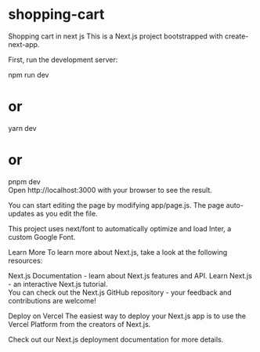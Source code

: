# shopping-cart
Shopping cart in next js
This is a Next.js project bootstrapped with create-next-app. 
   

First, run the development server:  
    
npm run dev  
# or       
yarn dev     
# or  
pnpm dev    
Open http://localhost:3000 with your browser to see the result. 
 
You can start editing the page by modifying app/page.js. The page auto-updates as you edit the file.
 
This project uses next/font to automatically optimize and load Inter, a custom Google Font.


Learn More 
To learn more about Next.js, take a look at the following resources:

Next.js Documentation - learn about Next.js features and API.
Learn Next.js - an interactive Next.js tutorial.  
You can check out the Next.js GitHub repository - your feedback and contributions are welcome!
 
Deploy on Vercel
The easiest way to deploy your Next.js app is to use the Vercel Platform from the creators of Next.js.
 
Check out our Next.js deployment documentation for more details. 
   
